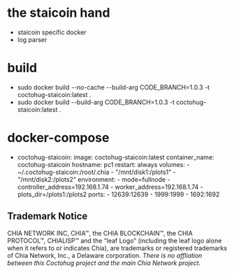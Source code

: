 # the staicoin hand
- staicoin specific docker
- log parser

# build
- sudo docker build --no-cache --build-arg CODE_BRANCH=1.0.3 -t coctohug-staicoin:latest .
- sudo docker build --build-arg CODE_BRANCH=1.0.3 -t coctohug-staicoin:latest .

# docker-compose
- coctohug-staicoin: 
        image: coctohug-staicoin:latest 
        container_name: coctohug-staicoin
        hostname: pc1 
        restart: always 
        volumes: 
            - ~/.coctohug-staicoin:/root/.chia 
            - "/mnt/disk1:/plots1" 
            - "/mnt/disk2:/plots2" 
        environment: 
            - mode=fullnode 
            - controller_address=192.168.1.74 
            - worker_address=192.168.1.74
            - plots_dir=/plots1:/plots2 
        ports: 
            - 12639:12639 
            - 1999:1999 
            - 1692:1692

## Trademark Notice
CHIA NETWORK INC, CHIA™, the CHIA BLOCKCHAIN™, the CHIA PROTOCOL™, CHIALISP™ and the “leaf Logo” (including the leaf logo alone when it refers to or indicates Chia), are trademarks or registered trademarks of Chia Network, Inc., a Delaware corporation. *There is no affliation between this Coctohug project and the main Chia Network project.*
 
 
 
